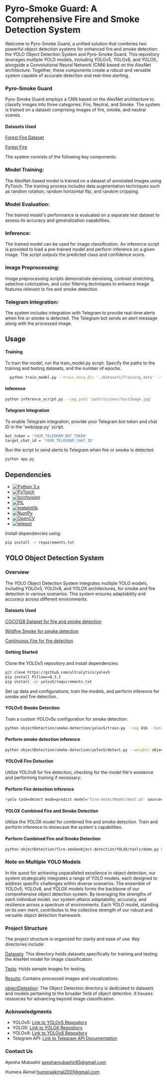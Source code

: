 
# Pyro-Smoke Guard: A Comprehensive Fire and Smoke Detection System

Welcome to Pyro-Smoke Guard, a unified solution that combines two powerful object detection systems for enhanced fire and smoke detection: the YOLO Object Detection System and Pyro-Smoke Guard. This repository leverages multiple YOLO models, including YOLOv5, YOLOv8, and YOLOX, alongside a Convolutional Neural Network (CNN) based on the AlexNet architecture. Together, these components create a robust and versatile system capable of accurate detection and real-time alerting.

### Pyro-Smoke Guard
Pyro-Smoke Guard employs a CNN based on the AlexNet architecture to classify images into three categories: Fire, Neutral, and Smoke. The system is trained on a dataset comprising images of fire, smoke, and neutral scenes.

#### Datasets Used
[Forest Fire Dataset](https://www.kaggle.com/datasets/alik05/forest-fire-dataset
)

[Forest Fire](https://www.kaggle.com/datasets/kutaykutlu/forest-fire
)

The system consists of the following key components:

### Model Training:
 The AlexNet-based model is trained on a dataset of annotated images using PyTorch. The training process includes data augmentation techniques such as random rotation, random horizontal flip, and random cropping.

### Model Evaluation:
 The trained model's performance is evaluated on a separate test dataset to assess its accuracy and generalization capabilities.

### Inference:
 The trained model can be used for image classification. An inference script is provided to load a pre-trained model and perform inference on a given image. The script outputs the predicted class and confidence score.

### Image Preprocessing:
 Image preprocessing scripts demonstrate denoising, contrast stretching, selective colorization, and color filtering techniques to enhance image features relevant to fire and smoke detection.

### Telegram Integration:
 The system includes integration with Telegram to provide real-time alerts when fire or smoke is detected. The Telegram bot sends an alert message along with the processed image.

 
## Usage
#### Training
To train the model, run the train_model.py script. Specify the paths to the training and testing datasets, and the number of epochs.

```bash
  python train_model.py --train_data_dir './Datasets/Training_data' --test_data_dir './Datasets/Test_data' --n_epochs 20

```

#### Inference

```bash
python inference_script.py --img_path 'path/to/your/testImage.jpg'

```

#### Telegram Integration
 To enable Telegram integration, provide your Telegram bot token and chat ID in the 'web/app.py' script.

 ```bash
 bot_token = 'YOUR_TELEGRAM_BOT_TOKEN'
target_chat_id = 'YOUR_TELEGRAM_CHAT_ID'
```
Run the script to send alerts to Telegram when fire or smoke is detected.

```bash
python app.py
```


## Dependencies


- [![Python 3.x](https://img.shields.io/badge/Python-3.x-blue.svg)](https://www.python.org/)
- [![PyTorch](https://img.shields.io/badge/PyTorch-latest-orange.svg)](https://pytorch.org/)
- [![torchvision](https://img.shields.io/badge/torchvision-latest-orange.svg)](https://pytorch.org/vision/stable/index.html)
- [![PIL](https://img.shields.io/badge/PIL-latest-green.svg)](https://pillow.readthedocs.io/en/stable/)
- [![matplotlib](https://img.shields.io/badge/matplotlib-latest-blue.svg)](https://matplotlib.org/)
- [![NumPy](https://img.shields.io/badge/NumPy-latest-blue.svg)](https://numpy.org/)
- [![OpenCV](https://img.shields.io/badge/OpenCV-latest-blue.svg)](https://opencv.org/)
- [![telepot](https://img.shields.io/badge/telepot-latest-blue.svg)](https://telepot.readthedocs.io/en/latest/)


Install dependencies using:
```bash
pip install -r requirements.txt
```






## YOLO Object Detection System
### Overview
The YOLO Object Detection System integrates multiple YOLO models, including YOLOv5, YOLOv8, and YOLOX architectures, for smoke and fire detection in various scenarios. This system ensures adaptability and accuracy across different environments.

#### Datasets Used
[COCO128 Dataset for fire and smoke detection](https://www.kaggle.com/datasets/deeplearn1/fire-and-smoke-bbox-coco-dateset
)

[Wildfire Smoke for smoke detection](https://public.roboflow.com/object-detection/wildfire-smoke
)

[Continuous Fire for fire detection](https://universe.roboflow.com/-jwzpw/continuous_fire
)

#### Getting Started
Clone the YOLOv5 repository and install dependencies:
```bash
git clone https://github.com/ultralytics/yolov5
pip install Pillow==8.3.2
pip install -qr yolov5/requirements.txt

```
Set up data and configurations, train the models, and perform inference for smoke and fire detection.
#### YOLOv5 Smoke Detection
Train a custom YOLOv5s configuration for smoke detection:
```bash
python objectDetection/smoke-detection/yolov5/train.py --img 416 --batch 16 --epochs 100 --data '../data.yaml' --cfg ./models/custom_yolov5s.yaml --weights '' --name yolov5s_results --cache
```

#### Perform smoke detection inference
```bash
python objectDetection/smoke-detection/yolov5/detect.py --weights objectDetection/smoke-detection/yolov5/runs/train/yolov5s_results/weights/best.pt --source Tests/smoke.mp4 --conf 0.4
```
#### YOLOv8 Fire Detection
Utilize YOLOv8 for fire detection, checking for the model file's existence and performing training if necessary:

#### Perform Fire detection inference
```bash
!yolo task=detect mode=predict model='fire-detectModel/best.pt' source='fire.mp4' imgsz=640 conf=0.6
```
#### YOLOX Combined Fire and Smoke Detection

Utilize the YOLOX model for combined fire and smoke detection. Train and perform inference to showcase the system's capabilities.

#### Perform Combined Fire and Smoke Detection
```bash 
python objectDetection/fire-smokeobject-detection/YOLOX/tools/demo.py video -f objectDetection/fire-smokeobject-detection/YOLOX/exps/example/custom/yolox_s.py -c {MODEL_PATH} --path {TEST_IMAGE_PATH} --conf 0.25 --nms 0.45 --tsize 640 --save_result --device gpu
```


### Note on Multiple YOLO Models
In the quest for achieving unparalleled excellence in object detection, our system strategically integrates a range of YOLO models, each designed to address specific challenges within diverse scenarios. The ensemble of YOLOv5, YOLOv8, and YOLOX models forms the backbone of our comprehensive object detection system. By leveraging the strengths of each individual model, our system attains adaptability, accuracy, and resilience across a spectrum of environments. Each YOLO model, standing on its own merit, contributes to the collective strength of our robust and versatile object detection framework.
### Project Structure
The project structure is organized for clarity and ease of use. Key directories include:

[Datasets](https://github.com/ayeeshaa5/Pyro-Smoke-Guard/tree/main/Datasets): This directory holds datasets specifically for training and testing the AlexNet model for image classification.

[Tests](https://github.com/ayeeshaa5/Pyro-Smoke-Guard/tree/main/Tests): Holds sample images for testing.

[Results](https://github.com/ayeeshaa5/Pyro-Smoke-Guard/tree/main/Results): Contains processed images and visualizations.

[objectDetestion](https://github.com/ayeeshaa5/Pyro-Smoke-Guard/tree/main/objectDetection): The Object Detection directory is dedicated to datasets and models pertaining to the broader field of object detection. It houses resources for advancing beyond image classification.


### Acknowledgments
- YOLOv5: [Link to YOLOv5 Repository](https://github.com/ultralytics/yolov5)
- YOLOX: [Link to YOLOX Repository](https://github.com/Megvii-BaseDetection/YOLOX)
- YOLOv8: [Link to YOLOv8 Repository](https://github.com/ultralytics/ultralytics)
- Telegram API: [Link to Telegram API Documentation](https://core.telegram.org/api)

 ### Contact Us 
 Ayesha Mubashir [ayeshamubashir65@gmail.com](ayeshamubashir65@gmail.com)
 
 Humera Akmal [humeraakmal2001@gmail.com](humeraakmal2001@gmail.com)

